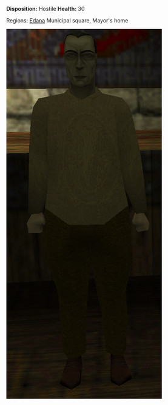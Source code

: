 **Disposition:** Hostile
**Health:** 30

Regions:
	[Edana](../Edana.md)
		Municipal square, Mayor's home

![](../../../articleassets/npc/npc-mayor.png)
